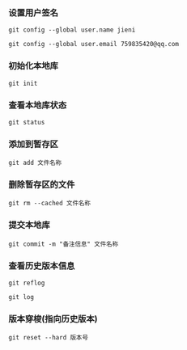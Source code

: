 ### 设置用户签名
`git config --global user.name jieni`

`git config --global user.email 759835420@qq.com`

### 初始化本地库
`git init`

### 查看本地库状态
`git status`

### 添加到暂存区
`git add 文件名称`

### 删除暂存区的文件
`git rm --cached 文件名称`

### 提交本地库
`git commit -m "备注信息" 文件名称`

### 查看历史版本信息
`git reflog`

`git log `

### 版本穿梭(指向历史版本)
`git reset --hard 版本号`